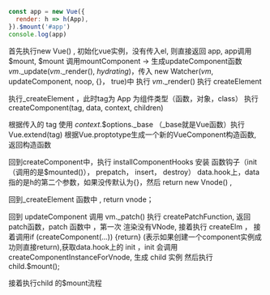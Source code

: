 ```javascript
const app = new Vue({
  render: h => h(App),
}).$mount('#app')
console.log(app)
```

首先执行new Vue()  , 初始化vue实例，没有传入el, 则直接返回 app, app调用$mount, $mount 调用mountComponent -> 生成updateComponent函数*vm*._update(*vm*._render(), *hydrating*)，传入 new Watcher(*vm*, updateComponent, noop, {}， true)中  执行  *vm*._render()   执行 createElement 

执行_createElement ，此时tag为 App 为组件类型（函数，对象，class） 执行  createComponent(tag, data, context, children)  

根据传入的 tag 使用 *context*.$options._base （_base就是Vue函数）执行  Vue.extend(tag) 根据Vue.proptotype生成一个新的VueComponent构造函数, 返回构造函数  

回到createComponent中，执行  installComponentHooks 安装 函数钩子（init（调用的是$mounted()）， prepatch， insert， destroy） data.hook上，data指的是h的第二个参数，如果没传默认为{}，然后 return new Vnode()  , 

回到_createElement  函数中 , return  vnode；

回到 updateComponent 调用 vm._patch() 执行 createPatchFunction, 返回 patch函数，patch 函数中 ，第一次 渲染没有VNode, 接着执行  createElm ， 接着调用if  (createComponent(...)) {return} (表示如果创建一个component实例成功则直接return),获取data.hook上的 init ，init 会调用 createComponentInstanceForVnode, 生成 child 实例 然后执行child.$mount(); 

接着执行child 的$mount流程